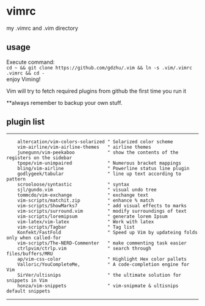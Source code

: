 vimrc
=====

my .vimrc and .vim directory

usage
-----

Execute command:  
     `cd ~ && git clone https://github.com/gdzhu/.vim && ln -s .vim/.vimrc .vimrc && cd -`  
enjoy Viming!  

Vim will try to fetch required plugins from github the first time you run it  

**always remember to backup your own stuff.

plugin list
-----------


   -------------------------------------------------------------
        altercation/vim-colors-solarized " Solarized color scheme
        vim-airline/vim-airline-themes   " airline themes
        junegunn/vim-peekaboo            " show the contents of the registers on the sidebar
        tpope/vim-unimpaired             " Numerous bracket mappings
        bling/vim-airline                " Powerline status line plugin
        godlygeek/tabular                " line up text according to pattern
        scrooloose/syntastic             " syntax
        sjl/gundo.vim                    " visual undo tree
        tommcdo/vim-exchange             " exchange text
        vim-scripts/matchit.zip          " enhance % match
        vim-scripts/ShowMarks7           " add visual effects to marks
        vim-scripts/surround.vim         " modify surroundings of text
        vim-scripts/loremipsum           " generate lorem Ipsum
        vim-latex/vim-latex              " Work with latex
        vim-scripts/Tagbar               " Tag list
        Konfekt/FastFold                 " Speed up Vim by updateing folds only when called-for
        vim-scripts/The-NERD-Commenter   " make commenting task easier
        ctrlpvim/ctrlp.vim               " search through files/buffers/MRU
        ap/vim-css-color                 " Highlight Hex color pallets
        Valloric/YouCompleteMe,          " A code-completion engine for Vim
        SirVer/ultisnips                 " the ultimate solution for snippets in Vim
        honza/vim-snippets               " vim-snipmate & ultisnips default snippets
   -------------------------------------------------------------
